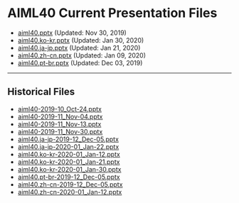 <!--
This is a machine generated file,
and should not be edited,
as it will be overwritten with future updates.

If you have questions around this process
please contact Scott Cate
-->

# AIML40 Current Presentation Files

- [aiml40.pptx](https://globaleventcdn.blob.core.windows.net/assets/aiml/aiml40/aiml40.pptx) (Updated: Nov 30, 2019)
- [aiml40.ko-kr.pptx](https://globaleventcdn.blob.core.windows.net/assets/aiml/aiml40/aiml40.ko-kr.pptx) (Updated: Jan 30, 2020)
- [aiml40.ja-jp.pptx](https://globaleventcdn.blob.core.windows.net/assets/aiml/aiml40/aiml40.ja-jp.pptx) (Updated: Jan 21, 2020)
- [aiml40.zh-cn.pptx](https://globaleventcdn.blob.core.windows.net/assets/aiml/aiml40/aiml40.zh-cn.pptx) (Updated: Jan 09, 2020)
- [aiml40.pt-br.pptx](https://globaleventcdn.blob.core.windows.net/assets/aiml/aiml40/aiml40.pt-br.pptx) (Updated: Dec 03, 2019)
---
## Historical Files
- [aiml40-2019-10_Oct-24.pptx](https://globaleventcdn.blob.core.windows.net/assets/aiml/aiml40/aiml40-2019-10_Oct-24.pptx)
- [aiml40-2019-11_Nov-04.pptx](https://globaleventcdn.blob.core.windows.net/assets/aiml/aiml40/aiml40-2019-11_Nov-04.pptx)
- [aiml40-2019-11_Nov-13.pptx](https://globaleventcdn.blob.core.windows.net/assets/aiml/aiml40/aiml40-2019-11_Nov-13.pptx)
- [aiml40-2019-11_Nov-30.pptx](https://globaleventcdn.blob.core.windows.net/assets/aiml/aiml40/aiml40-2019-11_Nov-30.pptx)
- [aiml40.ja-jp-2019-12_Dec-05.pptx](https://globaleventcdn.blob.core.windows.net/assets/aiml/aiml40/aiml40.ja-jp-2019-12_Dec-05.pptx)
- [aiml40.ja-jp-2020-01_Jan-22.pptx](https://globaleventcdn.blob.core.windows.net/assets/aiml/aiml40/aiml40.ja-jp-2020-01_Jan-22.pptx)
- [aiml40.ko-kr-2020-01_Jan-12.pptx](https://globaleventcdn.blob.core.windows.net/assets/aiml/aiml40/aiml40.ko-kr-2020-01_Jan-12.pptx)
- [aiml40.ko-kr-2020-01_Jan-21.pptx](https://globaleventcdn.blob.core.windows.net/assets/aiml/aiml40/aiml40.ko-kr-2020-01_Jan-21.pptx)
- [aiml40.ko-kr-2020-01_Jan-30.pptx](https://globaleventcdn.blob.core.windows.net/assets/aiml/aiml40/aiml40.ko-kr-2020-01_Jan-30.pptx)
- [aiml40.pt-br-2019-12_Dec-05.pptx](https://globaleventcdn.blob.core.windows.net/assets/aiml/aiml40/aiml40.pt-br-2019-12_Dec-05.pptx)
- [aiml40.zh-cn-2019-12_Dec-05.pptx](https://globaleventcdn.blob.core.windows.net/assets/aiml/aiml40/aiml40.zh-cn-2019-12_Dec-05.pptx)
- [aiml40.zh-cn-2020-01_Jan-12.pptx](https://globaleventcdn.blob.core.windows.net/assets/aiml/aiml40/aiml40.zh-cn-2020-01_Jan-12.pptx)



